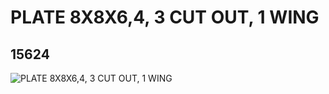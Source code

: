 # PLATE 8X8X6,4, 3 CUT OUT, 1 WING
## 15624
![PLATE 8X8X6,4, 3 CUT OUT, 1 WING](https://lc-www-live-s.legocdn.com/media/bricks/5/2/6055164.jpg)